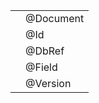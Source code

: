 
|  |           |
|--|-----------|
|  | @Document |
|  | @Id       |
|  | @DbRef    |
|  | @Field    |
|  | @Version  |
